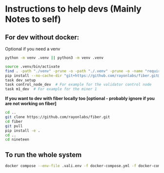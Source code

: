 # Instructions to help devs (Mainly Notes to self)

## For dev without docker:

Optional if you need a venv
```bash
python -m venv .venv || python3 -m venv .venv
```

```bash
source .venv/bin/activate
find . -path "./venv" -prune -o -path "./.venv" -prune -o -name "requirements.txt" -exec pip install -r {} \;
pip install --no-cache-dir "git+https://github.com/rayonlabs/fiber.git@1.0.0#egg=fiber[full]"
task dev_setup
task control_node_dev  # For example for the validator control node
task m1_dev  # For example for the miner 1
```


**If you want to dev with fiber locally too [optional - probably ignore if you are not working on fiber]**
```bash
cd ..
git clone https://github.com/rayonlabs/fiber.git
cd fiber
git pull
pip install -e .
cd ..
cd nineteen
```

## To run the whole system
```bash
docker compose --env-file .vali.env -f docker-compose.yml -f docker-compose.dev.yml --profile entry_node_profile up -d --build
```
